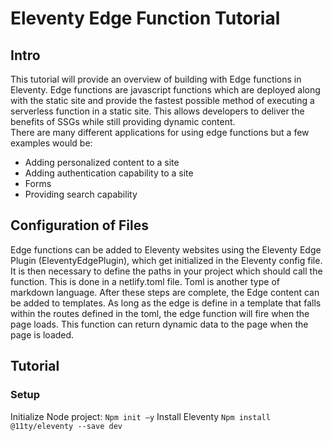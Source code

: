 # Eleventy Edge Function Tutorial

## Intro
This tutorial will provide an overview of building with Edge functions in Eleventy. Edge functions are javascript functions which are deployed along with the static site and provide the fastest possible method of executing a serverless function in a static site. This allows developers to deliver the benefits of SSGs while still providing dynamic content.  
There are many different applications for using edge functions but a few examples would be:
-	Adding personalized content to a site
-	Adding authentication capability to a site
-	Forms
-	Providing search capability

## Configuration of Files
Edge functions can be added to Eleventy websites using the Eleventy Edge Plugin (EleventyEdgePlugin), which get initialized in the Eleventy config file. 
It is then necessary to define the paths in your project which should call the function. This is done in a netlify.toml file. Toml is another type of markdown language. 
After these steps are complete, the Edge content can be added to templates. 
As long as the edge is define in a template that falls within the routes defined in the toml, the edge function will fire when the page loads. This function can return dynamic data to the page when the page is loaded. 

## Tutorial
### Setup
Initialize Node project:
`Npm init –y`
Install Eleventy
`Npm install @11ty/eleventy --save dev`



